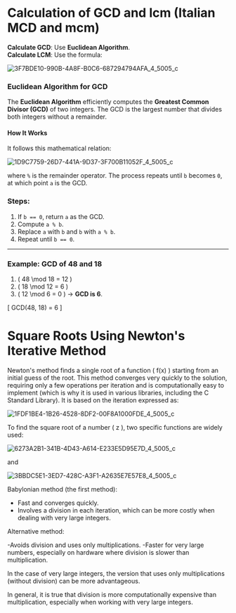 # Calculation of GCD and lcm (Italian MCD and mcm)

**Calculate GCD**: Use **Euclidean Algorithm**.  
**Calculate LCM**: Use the formula:

![3F7BDE10-990B-4A8F-B0C6-687294794AFA_4_5005_c](https://github.com/user-attachments/assets/5f4f41f1-1c25-4dce-a8a2-ca52f23bb791)


### Euclidean Algorithm for GCD

The **Euclidean Algorithm** efficiently computes the **Greatest Common Divisor (GCD)** of two integers. The GCD is the largest number that divides both integers without a remainder.

#### How It Works

It follows this mathematical relation:

![1D9C7759-26D7-441A-9D37-3F700B11052F_4_5005_c](https://github.com/user-attachments/assets/b60d6b2d-eb11-4ef5-9f74-86c438ed1bc1)

where `%` is the remainder operator. The process repeats until `b` becomes `0`, at which point `a` is the GCD.

### Steps:
1. If `b == 0`, return `a` as the GCD.
2. Compute `a % b`.
3. Replace `a` with `b` and `b` with `a % b`.
4. Repeat until `b == 0`.

---

### Example: GCD of 48 and 18

1. \( 48 \mod 18 = 12 \)
2. \( 18 \mod 12 = 6 \)
3. \( 12 \mod 6 = 0 \) → **GCD is 6**.

\[
GCD(48, 18) = 6
\]



# Square Roots Using Newton's Iterative Method

Newton's method finds a single root of a function \( f(x) \) starting from an initial guess of the root. This method converges very quickly to the solution, requiring only a few operations per iteration and is computationally easy to implement (which is why it is used in various libraries, including the C Standard Library). It is based on the iteration expressed as:

![1FDF1BE4-1B26-4528-8DF2-00F8A1000FDE_4_5005_c](https://github.com/user-attachments/assets/2852e5a9-399e-4738-b1fc-fc38c2186322)

To find the square root of a number \( z \), two specific functions are widely used:

![6273A2B1-341B-4D43-A614-E233E5D95E7D_4_5005_c](https://github.com/user-attachments/assets/42ca18ab-430f-4dcd-8393-f472fc5f6de5)

and

![3BBDC5E1-3ED7-428C-A3F1-A2635E7E57E8_4_5005_c](https://github.com/user-attachments/assets/ed02a2a5-2619-46b7-b719-de0d3691ee69)

Babylonian method (the first method):

- Fast and converges quickly.
- Involves a division in each iteration, which can be more costly when dealing with very large integers.

Alternative method:

-Avoids division and uses only multiplications.
-Faster for very large numbers, especially on hardware where division is slower than multiplication.

In the case of very large integers, the version that uses only multiplications (without division) can be more advantageous.

In general, it is true that division is more computationally expensive than multiplication, especially when working with very large integers.

